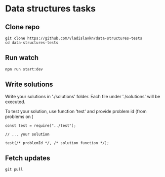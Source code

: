 # Data structures tasks

## Clone repo

```
git clone https://github.com/vladislavkn/data-structures-tests
cd data-structures-tests
```

## Run watch

```
npm run start:dev
```

## Write solutions

Write your solutions in './solutions' folder. Each file under './solutions' will be executed.

To test your solution, use function 'test' and provide problem id (from problems on )

```
const test = require("../test");

// ... your solution

test(/* problemId */, /* solution function */);
```

## Fetch updates

```
git pull
```
